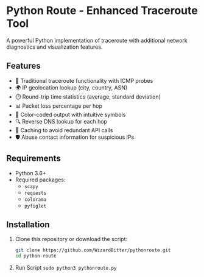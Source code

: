 # Python Route - Enhanced Traceroute Tool

A powerful Python implementation of traceroute with additional network diagnostics and visualization features.

## Features

- 🚀 Traditional traceroute functionality with ICMP probes
- 🌍 IP geolocation lookup (city, country, ASN)
- ⏱️ Round-trip time statistics (average, standard deviation)
- 📊 Packet loss percentage per hop
- 🎨 Color-coded output with intuitive symbols
- 🔍 Reverse DNS lookup for each hop
- 💾 Caching to avoid redundant API calls
- 🛡️ Abuse contact information for suspicious IPs

## Requirements

- Python 3.6+
- Required packages:
  - `scapy`
  - `requests`
  - `colorama`
  - `pyfiglet` 

## Installation

1. Clone this repository or download the script:
   ```bash
   git clone https://github.com/WizardBitter/pythonroute.git
   cd python-route

2. Run Script
   `sudo python3 pythonroute.py`
